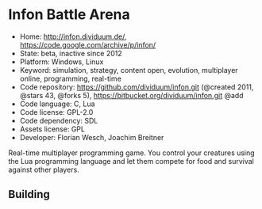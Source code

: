 # Infon Battle Arena

- Home: http://infon.dividuum.de/, https://code.google.com/archive/p/infon/
- State: beta, inactive since 2012
- Platform: Windows, Linux
- Keyword: simulation, strategy, content open, evolution, multiplayer online, programming, real-time
- Code repository: https://github.com/dividuum/infon.git (@created 2011, @stars 43, @forks 5), https://bitbucket.org/dividuum/infon.git @add
- Code language: C, Lua
- Code license: GPL-2.0
- Code dependency: SDL
- Assets license: GPL
- Developer: Florian Wesch, Joachim Breitner

Real-time multiplayer programming game. You control your creatures using the Lua programming language and let them compete for food and survival against other players.

## Building
